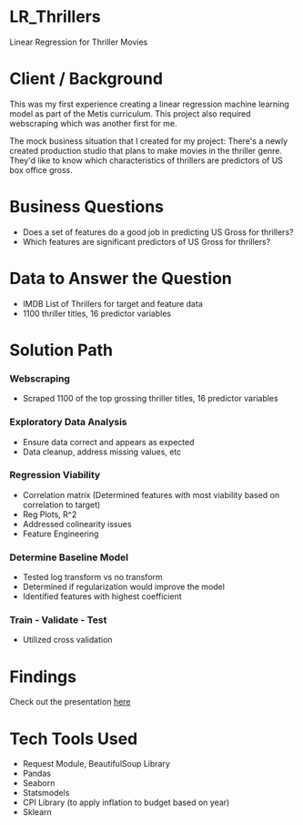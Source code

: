 # LR_Thrillers
Linear Regression for Thriller Movies

# Client / Background
This was my first experience creating a linear regression machine learning model as part of the Metis curriculum. This project also required webscraping which was another first for me. 

The mock business situation that I created for my project: There's a newly created production studio that plans to make movies in the thriller genre. They'd like to know which characteristics of thrillers are predictors of US box office gross.

# Business Questions
- Does a set of features do a good job in predicting US Gross for thrillers?
- Which features are significant predictors of US Gross for thrillers?

# Data to Answer the Question
- IMDB List of Thrillers for target and feature data
- 1100 thriller titles, 16 predictor variables

# Solution Path
### Webscraping
- Scraped 1100 of the top grossing thriller titles, 16 predictor variables
### Exploratory Data Analysis
- Ensure data correct and appears as expected
- Data cleanup, address missing values, etc
### Regression Viability
- Correlation matrix (Determined features with most viability based on correlation to target)
- Reg Plots, R^2
- Addressed colinearity issues
- Feature Engineering
### Determine Baseline Model 
- Tested log transform vs no transform
- Determined if regularization would improve the model
- Identified features with highest coefficient
### Train - Validate - Test
- Utilized cross validation

# Findings
Check out the presentation [here](https://github.com/Jenni-Hawk/LR_Thrillers/blob/main/Presentation_Linear_Regression.pdf)

# Tech Tools Used
- Request Module, BeautifulSoup Library
- Pandas
- Seaborn
- Statsmodels
- CPI Library (to apply inflation to budget based on year)
- Sklearn

